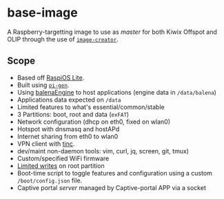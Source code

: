 # base-image

A Raspberry-targetting image to use as *master* for both Kiwix Offspot and OLIP through the use of [`image-creator`](https://github.com/offspot/image-creator).

## Scope

- Based off [RaspiOS Lite](https://www.raspberrypi.com/software/).
- Built using [`pi-gen`](https://github.com/RPi-Distro/pi-gen).
- Using [balenaEngine](https://www.balena.io/engine/) to host applications (engine data in `/data/balena`)
- Applications data expected on `/data`
- Limited features to what's essential/common/stable
 - 3 Partitions: boot, root and data (`exFAT`)
 - Network configuration (dhcp on eth0, fixed on wlan0)
 - Hotspot with dnsmasq and hostAPd
 - Internet sharing from eth0 to wlan0
 - VPN client with [tinc](https://tinc-vpn.org/).
 - dev/maint non-daemon tools: vim, curl, jq, screen, git, tmux)
 - Custom/specified WiFi firmware
- [Limited writes](https://github.com/RaspAP/raspap-tools/blob/main/raspian_min_write.sh) on root partition
- Boot-time script to toggle features and configuration using a custom `/boot/config.json` file.
- Captive portal *server* managed by Captive-portal APP via a socket
